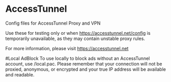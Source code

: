 # AccessTunnel
Config files for AccessTunnel Proxy and VPN

Use these for testing only or when https://accesstunnel.net/config is temporarily unavailable, as they may contain unstable proxy rules.

For more information, please visit https://accesstunnel.net

#Local AdBlock
To use locally to block ads without an AccessTunnel account, use /local.pac.  Please remember that your connection will not be proxied, anonymous, or encrypted and your true IP address will be available and readable.
